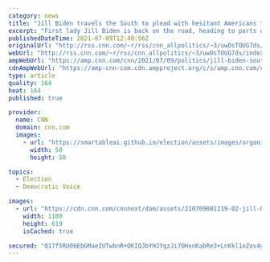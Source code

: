 ```yaml
---
category: news
title: "Jill Biden travels the South to plead with hesitant Americans to get their Covid-19 vaccines"
excerpt: "First lady Jill Biden is back on the road, heading to parts of the country disenchanted, disaffected and -- perhaps -- disbelieving of the benefits of Covid-19 vaccines.\n    \n"
publishedDateTime: 2021-07-09T12:40:56Z
originalUrl: "http://rss.cnn.com/~r/rss/cnn_allpolitics/~3/uwOsTOUG7ds/index.html"
webUrl: "http://rss.cnn.com/~r/rss/cnn_allpolitics/~3/uwOsTOUG7ds/index.html"
ampWebUrl: "https://amp.cnn.com/cnn/2021/07/09/politics/jill-biden-southern-vaccine-push/index.html"
cdnAmpWebUrl: "https://amp-cnn-com.cdn.ampproject.org/c/s/amp.cnn.com/cnn/2021/07/09/politics/jill-biden-southern-vaccine-push/index.html"
type: article
quality: 164
heat: 164
published: true

provider:
  name: CNN
  domain: cnn.com
  images:
    - url: "https://smartableai.github.io/election/assets/images/organizations/cnn.com-50x50.jpg"
      width: 50
      height: 50

topics:
  - Election
  - Democratic Voice

images:
  - url: "https://cdn.cnn.com/cnnnext/dam/assets/210709081219-02-jill-biden-savannah-0708-super-tease.jpg"
    width: 1100
    height: 619
    isCached: true

secured: "Q17f5RU06EbGMaeIUTwbnR+QKIQJbYHJYqzJi7OHxnKabRe3+LnKkl1oZov4g1+VC9xioVleoMih+d9SSo5VYGdf9q1rXATJk+Db+pRj35JEJHG5OAz4FAwiMQQfrdVGPSzzecOvldqBjxeGYSVmsV1Naw9Ear7pjMotTALu4cKLlfD9tdA8wvFXIuuYV+8wBXUd704JeNdpHMwUI4hsbSHXeFu0ShBUNbVmYhp8tibuoWk8ohcZX5dNvk9Xb3wlVEBO8X7Y9OBVC4kuJOzGfwWj1bwLGDvYeAoOEkli3xtMeY/dKy6XQZwRJbUW2etFVIC/r2qE5Tk5cMGRa2ncFSIGXcq9agkqqoOueWvdpKc=;AdA1lXNEJhsgIy7yPkhMLg=="
---
```


